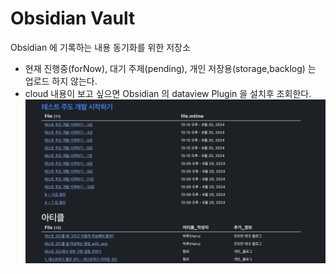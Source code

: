 # Obsidian Vault

Obsidian 에 기록하는 내용 동기화를 위한 저장소

- 현재 진행중(forNow), 대기 주제(pending), 개인 저장용(storage,backlog) 는 업로드 하지 않는다.
- cloud 내용이 보고 싶으면 Obsidian 의 dataview Plugin 을 설치후 조회한다.
![Sample](resources/image.png)

